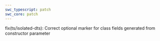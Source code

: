 ```yaml
---
swc_typescript: patch
swc_core: patch
---
```


fix(ts/isolated-dts): Correct optional marker for class fields generated from constructor parameter
